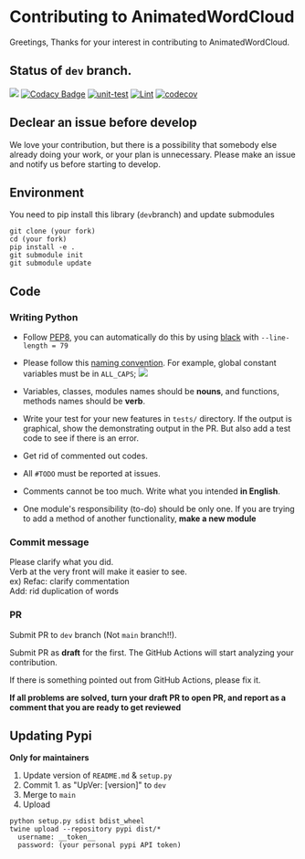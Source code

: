 # Contributing to AnimatedWordCloud

Greetings, Thanks for your interest in contributing to AnimatedWordCloud.

## Status of `dev` branch.

<a href="https://codeclimate.com/github/konbraphat51/AnimatedWordCloud/maintainability"><img src="https://api.codeclimate.com/v1/badges/7a03252f77e7af46dc0f/maintainability" /></a>
[![Codacy Badge](https://app.codacy.com/project/badge/Grade/20a71da0d9d841a2af236f6362a08ae7)](https://app.codacy.com/gh/konbraphat51/AnimatedWordCloud/dashboard?utm_source=gh&utm_medium=referral&utm_content=&utm_campaign=Badge_grade)
[![unit-test](https://github.com/konbraphat51/AnimatedWordCloud/actions/workflows/python-tester.yml/badge.svg?branch=dev)](https://github.com/konbraphat51/AnimatedWordCloud/actions/workflows/python-tester.yml)
[![Lint](https://github.com/konbraphat51/AnimatedWordCloud/actions/workflows/lint.yml/badge.svg)](https://github.com/konbraphat51/AnimatedWordCloud/actions/workflows/lint.yml)
[![codecov](https://codecov.io/gh/konbraphat51/AnimatedWordCloud/graph/badge.svg?token=4OOX0GSJDJ)](https://codecov.io/gh/konbraphat51/AnimatedWordCloud)

## Declear an issue before develop

We love your contribution, but there is a possibility that somebody else already doing your work, or your plan is unnecessary. Please make an issue and notify us before starting to develop.

## Environment

You need to pip install this library (`dev`branch) and update submodules

```
git clone (your fork)
cd (your fork)
pip install -e .
git submodule init
git submodule update
```

## Code

### Writing Python

- Follow [PEP8](https://peps.python.org/pep-0008/), you can automatically do this by using [black](https://github.com/psf/black) with `--line-length = 79`

- Please follow this [naming convention](https://namingconvention.org/python/). For example, global constant variables must be in `ALL_CAPS`;
  <img src="https://i.stack.imgur.com/uBr10.png" />

- Variables, classes, modules names should be **nouns**, and functions, methods names should be **verb**.

- Write your test for your new features in `tests/` directory.
  If the output is graphical, show the demonstrating output in the PR.
  But also add a test code to see if there is an error.
- Get rid of commented out codes.
- All `#TODO` must be reported at issues.
- Comments cannot be too much. Write what you intended **in English**.
- One module's responsibility (to-do) should be only one. If you are trying to add a method of another functionality, **make a new module**

### Commit message

Please clarify what you did.  
Verb at the very front will make it easier to see.  
ex)
Refac: clarify commentation  
Add: rid duplication of words

### PR

Submit PR to `dev` branch (Not `main` branch!!).

Submit PR as **draft** for the first. The GitHub Actions will start analyzing your contribution.

If there is something pointed out from GitHub Actions, please fix it.

**If all problems are solved, turn your draft PR to open PR, and report as a comment that you are ready to get reviewed**

## Updating Pypi

**Only for maintainers**

1. Update version of `README.md` & `setup.py`
2. Commit 1. as "UpVer: [version]" to `dev`
3. Merge to `main`
4. Upload

```
python setup.py sdist bdist_wheel
twine upload --repository pypi dist/*
  username: __token__
  password: (your personal pypi API token)
```
